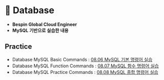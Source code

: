 # 📖 Database
- **Bespin Global Cloud Engineer**
- **MySQL 기반으로 실습한 내용**
## Practice
- Database MySQL Basic Commands : [08.06 MySQL 기본 명령어 실습](codes/practice/01_database.md)
- Database MySQL Function Commands : [08.07 MySQL 함수 명령어 실습](codes/practice/02_database.md)
- Database MySQL Practice Commands : [08.08 MySQL 종합 명령어 실습](codes/practice/03_database.md)